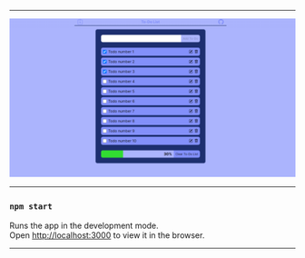 
***
![UI](./src/BLL/images/readme.png)
***
### `npm start`
Runs the app in the development mode.\
Open [http://localhost:3000](http://localhost:3000) to view it in the browser.
***

